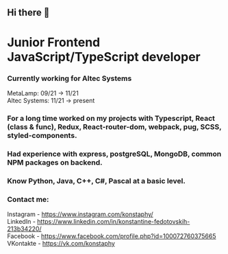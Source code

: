 ## Hi there 👋

# Junior Frontend JavaScript/TypeScript developer

### Currently working for Altec Systems

MetaLamp: 09/21 -> 11/21 </br>
Altec Systems: 11/21 -> present
### For a long time worked on my projects with Typescript, React (class & func), Redux, React-router-dom, webpack, pug, SCSS, styled-components.
### Had experience with express, postgreSQL, MongoDB, common NPM packages on backend.

### Know Python, Java, C++, C#, Pascal at a basic level.

### Contact me:

Instagram - https://www.instagram.com/konstaphy/ <br>
LinkedIn - https://www.linkedin.com/in/konstantine-fedotovskih-213b34220/ <br>
Facebook - https://www.facebook.com/profile.php?id=100072760375665 <br>
VKontakte - https://vk.com/konstaphy
